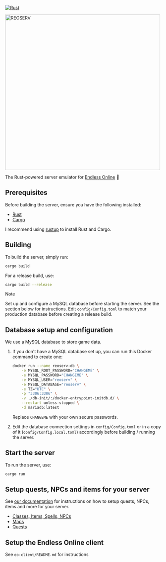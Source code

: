 [![Rust](https://github.com/sorokya/reoserv/actions/workflows/rust.yml/badge.svg?branch=master)](https://github.com/sorokya/reoserv/actions/workflows/rust.yml)

<img src="https://reoserv.net/assets/logo-full-DgBhVpSq.webp" alt="REOSERV" style="width:500px"/>

The Rust-powered server emulator for [Endless Online](https://endless-online.com) 🦀

## Prerequisites

Before building the server, ensure you have the following installed:

- [Rust](https://www.rust-lang.org/)
- [Cargo](https://doc.rust-lang.org/cargo/appendix/glossary.html#cargo)

I recommend using [rustup](https://rustup.rs/) to install Rust and Cargo.

## Building

To build the server, simply run:

```sh
cargo build
```

For a release build, use:

```sh
cargo build --release
```

> [!NOTE]
> Set up and configure a MySQL database before starting the server. See the section below for instructions.
> Edit `config/Config.toml` to match your production database before creating a release build.

## Database setup and configuration

We use a MySQL database to store game data.

1. If you don't have a MySQL database set up, you can run this Docker command to create one:
    ```sh
    docker run --name reoserv-db \
        -e MYSQL_ROOT_PASSWORD="CHANGEME" \
        -e MYSQL_PASSWORD="CHANGEME" \
        -e MYSQL_USER="reoserv" \
        -e MYSQL_DATABASE="reoserv" \
        -e TZ="UTC" \
        -p "3306:3306" \
        -v ./db-init/:/docker-entrypoint-initdb.d/ \
        --restart unless-stopped \
        -d mariadb:latest
    ```
    Replace `CHANGEME` with your own secure passwords.

2. Edit the database connection settings in `config/Config.toml` or in a copy of it (`config/Config.local.toml`) accordingly before building / running the server.

## Start the server

To run the server, use:

```sh
cargo run
```

## Setup quests, NPCs and items for your server

See [our documentation](https://reoserv.net/docs) for instructions on how to setup quests, NPCs, items and more for your server.

- [Classes, Items, Spells, NPCs](https://reoserv.net/docs/pubs)
- [Maps](https://reoserv.net/docs/maps)
- [Quests](https://reoserv.net/docs/quests)

## Setup the Endless Online client

See `eo-client/README.md` for instructions
